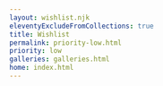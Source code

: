 ```yaml
---
layout: wishlist.njk
eleventyExcludeFromCollections: true
title: Wishlist
permalink: priority-low.html
priority: low
galleries: galleries.html
home: index.html
---
```

